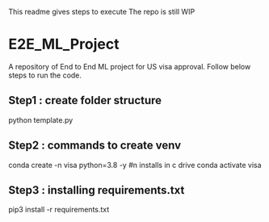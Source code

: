 This readme gives steps to execute
The repo is still WIP

# E2E_ML_Project
A repository of End to End ML project for US visa approval. Follow below steps to run the code.

## Step1 : create folder structure
python template.py

## Step2 : commands to create venv
conda create -n visa python=3.8 -y #n installs in c drive
conda activate visa

## Step3 : installing requirements.txt
pip3 install -r requirements.txt
